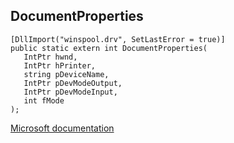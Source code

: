 ## DocumentProperties

```
[DllImport("winspool.drv", SetLastError = true)]
public static extern int DocumentProperties(
   IntPtr hwnd,
   IntPtr hPrinter,
   string pDeviceName,
   IntPtr pDevModeOutput,
   IntPtr pDevModeInput,
   int fMode
);
```

[Microsoft documentation](TODO)
